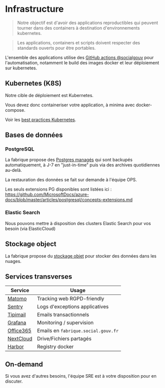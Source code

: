 # Infrastructure

> Notre objectif est d'avoir des applications reproductibles qui peuvent tourner dans des containers à destination d'environnements kubernetes.

> Les applications, containers et scripts doivent respecter des standards ouverts pour être portables.

L'ensemble des applications utilise des [GitHub actions @socialgouv](https://github.com/socialgouv/actions) pour l'automatisation, notamment le build des images docker et leur déploiement sur kubernetes.

## Kubernetes (K8S)

Notre cible de déploiement est Kubernetes.

Vous devez donc containeriser votre application, à minima avec docker-compose.

Voir les [best practices Kubernetes](/kubernetes).

## Bases de données

### PostgreSQL

La fabrique propose des [Postgres managés](https://azure.microsoft.com/fr-fr/services/postgresql/#overview) qui sont backupés automatiquement, à J-7 en "just-in-time" puis via des archives quotidiennes au-delà.

La restauration des données se fait sur demande à l'équipe OPS.

Les seuls extensions PG disponibles sont listées ici : https://github.com/MicrosoftDocs/azure-docs/blob/master/articles/postgresql/concepts-extensions.md

### Elastic Search

Nous pouvons mettre à disposition des clusters Elastic Search pour vos besoin (via ElasticCloud)

## Stockage object

La fabrique propose du [stockage objet](https://docs.microsoft.com/fr-fr/azure/storage/blobs/storage-blobs-introduction) pour stocker des données dans les nuages.

## Services transverses

| Service                                                | Usage                               |
| ------------------------------------------------------ | ----------------------------------- |
| [Matomo](https://matomo.fabrique.social.gouv.fr)       | Tracking web RGPD-friendly          |
| [Sentry](https://sentry.fabrique.social.gouv.fr)       | Logs d'exceptions applicatives      |
| [Tipimail](https://tipimail.com)                       | Emails transactionnels              |
| [Grafana](https://grafana.fabrique.social.gouv.fr)     | Monitoring / supervision            |
| [Office365](/outlook-office-365.md)                    | Emails en `fabrique.social.gouv.fr` |
| [NextCloud](https://nextcloud.fabrique.social.gouv.fr) | Drive/Fichiers partagés             |
| [Harbor](https://harbor.fabrique.social.gouv.fr)       | Registry docker                     |

## On-demand

Si vous avez d'autres besoins, l'équipe SRE est à votre disposition pour en discuter.
